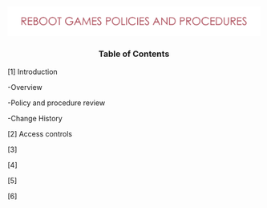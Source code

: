 <img src="https://github.com/matthewsides/Reboot-Games-Policies-and-Procedures/blob/master/RG_H_Text.png" width="550">



### <p align="center"> Table of Contents  </p>



[1] Introduction

-Overview

-Policy and procedure review

-Change History 

[2] Access controls

[3]

[4]

[5]

[6]
